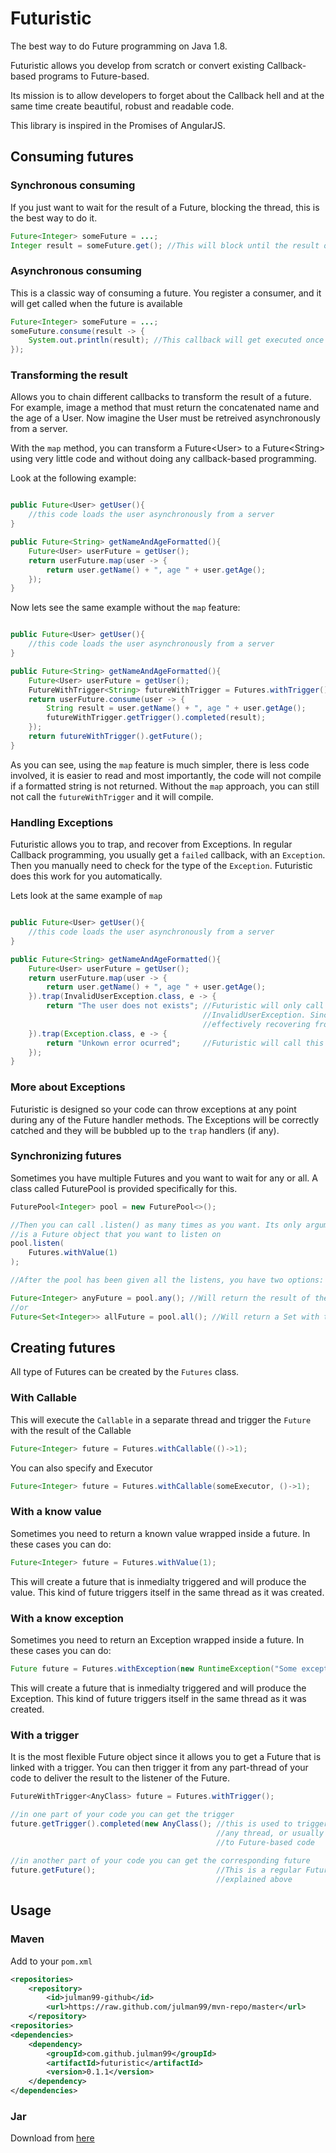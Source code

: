 # Futuristic

The best way to do Future programming on Java 1.8. 

Futuristic allows you develop from scratch or convert existing Callback-based programs to Future-based. 

Its mission is to allow developers to forget about the Callback hell and at the same time create beautiful, robust and
readable code.

This library is inspired in the Promises of AngularJS.

## Consuming futures

### Synchronous consuming

If you just want to wait for the result of a Future, blocking the thread, this is the best way to do it.

```java
Future<Integer> someFuture = ...;
Integer result = someFuture.get(); //This will block until the result of the future is available
```

### Asynchronous consuming

This is a classic way of consuming a future. You register a consumer, and it will get called when the future is
available

```java
Future<Integer> someFuture = ...;
someFuture.consume(result -> {
    System.out.println(result); //This callback will get executed once the result is available    
});
```

### Transforming the result

Allows you to chain different callbacks to transform the result of a future. For example, image a method that must
return the concatenated name and the age of a User. Now imagine the User must be retreived asynchronously from a server.
 
With the ```map``` method, you can transform a Future\<User\> to a Future\<String\> using very little code and without doing
any callback-based programming.

Look at the following example:

```java

public Future<User> getUser(){
    //this code loads the user asynchronously from a server
}

public Future<String> getNameAndAgeFormatted(){
    Future<User> userFuture = getUser();
    return userFuture.map(user -> {
        return user.getName() + ", age " + user.getAge();
    });
}

```

Now lets see the same example without the ```map``` feature:

```java

public Future<User> getUser(){
    //this code loads the user asynchronously from a server
}

public Future<String> getNameAndAgeFormatted(){
    Future<User> userFuture = getUser();
    FutureWithTrigger<String> futureWithTrigger = Futures.withTrigger();
    return userFuture.consume(user -> {
        String result = user.getName() + ", age " + user.getAge();
        futureWithTrigger.getTrigger().completed(result);
    });
    return futureWithTrigger().getFuture();
}

```

As you can see, using the ```map``` feature is much simpler, there is less code involved, it is easier to read and
most importantly, the code will not compile if a formatted string is not returned. Without the ```map``` approach, you
can still not call the ```futureWithTrigger``` and it will compile. 

### Handling Exceptions

Futuristic allows you to trap, and recover from Exceptions. In regular Callback programming, you usually get a ```failed```
callback, with an ```Exception```. Then you manually need to check for the type of the ```Exception```. Futuristic does
this work for you automatically.

Lets look at the same example of ```map```

```java

public Future<User> getUser(){
    //this code loads the user asynchronously from a server
}

public Future<String> getNameAndAgeFormatted(){
    Future<User> userFuture = getUser();
    return userFuture.map(user -> {
        return user.getName() + ", age " + user.getAge();
    }).trap(InvalidUserException.class, e -> {
        return "The user does not exists"; //Futuristic will only call this lambda if the Exception is of type
                                           //InvalidUserException. Since this function is returning a String, it is
                                           //effectively recovering from the Exception
    }).trap(Exception.class, e -> {
        return "Unkown error ocurred";     //Futuristic will call this lambda for the rest of the Exceptions. 
    });
}

```

### More about Exceptions

Futuristic is designed so your code can throw exceptions at any point during any of the Future handler methods. 
The Exceptions will be correctly catched and they will be bubbled up to the ```trap``` handlers (if any).

### Synchronizing futures

Sometimes you have multiple Futures and you want to wait for any or all. A class called FuturePool is provided 
specifically for this.

```java
FuturePool<Integer> pool = new FuturePool<>();

//Then you can call .listen() as many times as you want. Its only argument 
//is a Future object that you want to listen on
pool.listen(
    Futures.withValue(1)
);

//After the pool has been given all the listens, you have two options:

Future<Integer> anyFuture = pool.any(); //Will return the result of the first Future to respond
//or
Future<Set<Integer>> allFuture = pool.all(); //Will return a Set with the result of all the Futures

```

## Creating futures

All type of Futures can be created by the ```Futures``` class.

### With Callable

This will execute the ```Callable``` in a separate thread and trigger the ```Future``` with the result of the Callable 
 
```java
Future<Integer> future = Futures.withCallable(()->1);
```

You can also specify and Executor

```java
Future<Integer> future = Futures.withCallable(someExecutor, ()->1);
```

### With a know value

Sometimes you need to return a known value wrapped inside a future. In these cases you can do:

```java
Future<Integer> future = Futures.withValue(1);
```

This will create a future that is inmedialty triggered and will produce the value. This kind of future triggers itself
in the same thread as it was created.

### With a know exception

Sometimes you need to return an Exception wrapped inside a future. In these cases you can do:

```java
Future future = Futures.withException(new RuntimeException("Some exception");
```

This will create a future that is inmedialty triggered and will produce the Exception. This kind of future triggers 
itself in the same thread as it was created.

### With a trigger

It is the most flexible Future object since it allows you to get a Future that is linked with a trigger. 
You can then trigger it from any part-thread of your code to deliver the result to the listener of the Future.

```java
FutureWithTrigger<AnyClass> future = Futures.withTrigger();

//in one part of your code you can get the trigger 
future.getTrigger().completed(new AnyClass(); //this is used to trigger the Future. This can be triggered from 
                                              //any thread, or usually inside a callback that you are converting
                                              //to Future-based code
                                              
//in another part of your code you can get the corresponding future 
future.getFuture();                           //This is a regular Future, that will get triggered by the trigger
                                              //explained above

```

## Usage

### Maven
Add to your ```pom.xml```

```xml
<repositories>
    <repository>
        <id>julman99-github</id>
        <url>https://raw.github.com/julman99/mvn-repo/master</url>
    </repository>
<repositories>
<dependencies>
    <dependency>
        <groupId>com.github.julman99</groupId>
        <artifactId>futuristic</artifactId>
        <version>0.1.1</version>
    </dependency>
</dependencies>
```
### Jar

Download from [here](https://github.com/julman99/mvn-repo/raw/master/com/github/julman99/futuristic/0.1.1/futuristic-0.1.1.jar)
